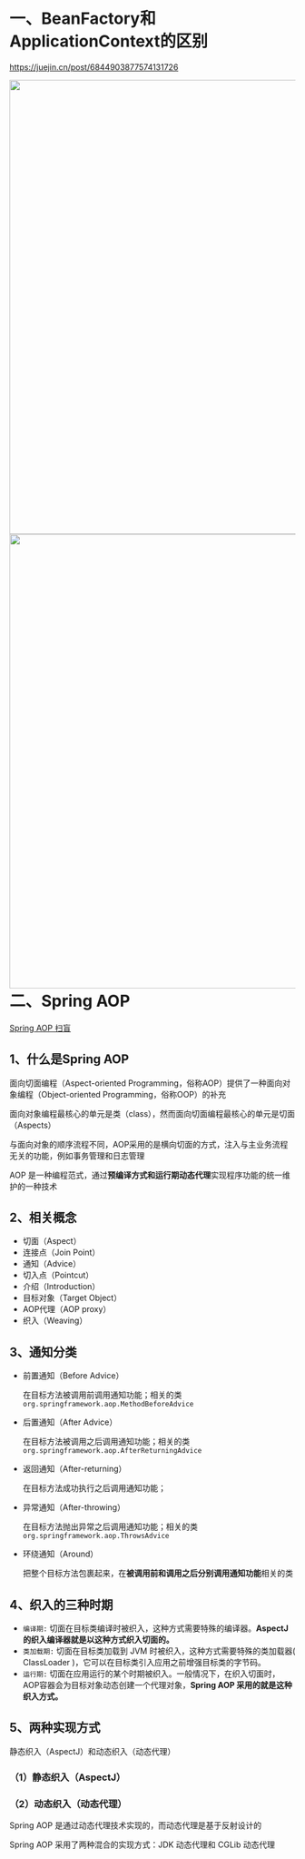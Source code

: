 # 一、BeanFactory和ApplicationContext的区别

https://juejin.cn/post/6844903877574131726

<img src="https://cos-1301609895.cos.ap-nanjing.myqcloud.com/Java/BeanFactory%E5%92%8CApplicationContext%E7%9A%84%E5%8C%BA%E5%88%AB1.jpg" align=left width=800>

<img src="https://cos-1301609895.cos.ap-nanjing.myqcloud.com/Java/BeanFactory%E5%92%8CApplicationContext%E7%9A%84%E5%8C%BA%E5%88%AB2.jpg" align=left  width=800>

# 二、Spring AOP

[Spring AOP 扫盲 ](https://www.cnblogs.com/cxuanBlog/p/13060510.html)

## 1、什么是Spring AOP

面向切面编程（Aspect-oriented Programming，俗称AOP）提供了一种面向对象编程（Object-oriented Programming，俗称OOP）的补充

面向对象编程最核心的单元是类（class），然而面向切面编程最核心的单元是切面（Aspects）

与面向对象的顺序流程不同，AOP采用的是横向切面的方式，注入与主业务流程无关的功能，例如事务管理和日志管理

AOP 是一种编程范式，通过**预编译方式和运行期动态代理**实现程序功能的统一维护的一种技术

## 2、相关概念

- 切面（Aspect）
- 连接点（Join Point）
- 通知（Advice）
- 切入点（Pointcut）
- 介绍（Introduction）
- 目标对象（Target Object）
- AOP代理（AOP proxy）
- 织入（Weaving）

## 3、通知分类

- 前置通知（Before Advice）

  在目标方法被调用前调用通知功能；相关的类`org.springframework.aop.MethodBeforeAdvice`

- 后置通知（After Advice）

  在目标方法被调用之后调用通知功能；相关的类`org.springframework.aop.AfterReturningAdvice`

- 返回通知（After-returning）

  在目标方法成功执行之后调用通知功能；

- 异常通知（After-throwing）

  在目标方法抛出异常之后调用通知功能；相关的类`org.springframework.aop.ThrowsAdvice`

- 环绕通知（Around）

  把整个目标方法包裹起来，在**被调用前和调用之后分别调用通知功能**相关的类

## 4、织入的三种时期

- `编译期:` 切面在目标类编译时被织入，这种方式需要特殊的编译器。**AspectJ 的织入编译器就是以这种方式织入切面的。**
- `类加载期:` 切面在目标类加载到 JVM 时被织入，这种方式需要特殊的类加载器( ClassLoader )，它可以在目标类引入应用之前增强目标类的字节码。
- `运行期:` 切面在应用运行的某个时期被织入。一般情况下，在织入切面时，AOP容器会为目标对象动态创建一个代理对象，**Spring AOP 采用的就是这种织入方式。**

## 5、两种实现方式

静态织入（AspectJ）和动态织入（动态代理）

### （1）静态织入（AspectJ）

### （2）动态织入（动态代理）

Spring AOP 是通过动态代理技术实现的，而动态代理是基于反射设计的

Spring AOP 采用了两种混合的实现方式：JDK 动态代理和 CGLib 动态代理



